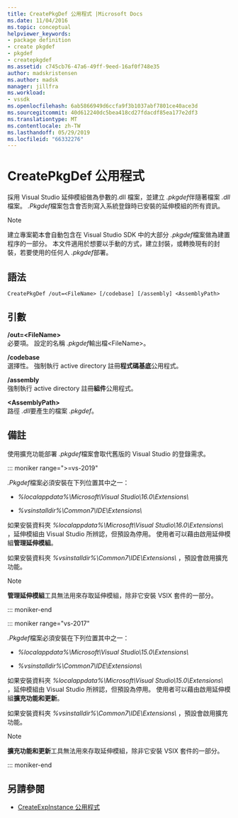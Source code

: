```yaml
---
title: CreatePkgDef 公用程式 |Microsoft Docs
ms.date: 11/04/2016
ms.topic: conceptual
helpviewer_keywords:
- package definition
- create pkgdef
- pkgdef
- createpkgdef
ms.assetid: c745cb76-47a6-49ff-9eed-16af0f748e35
author: madskristensen
ms.author: madsk
manager: jillfra
ms.workload:
- vssdk
ms.openlocfilehash: 6ab5866949d6ccfa9f3b1037abf7801ce40ace3d
ms.sourcegitcommit: 40d612240dc5bea418cd27fdacdf85ea177e2df3
ms.translationtype: MT
ms.contentlocale: zh-TW
ms.lasthandoff: 05/29/2019
ms.locfileid: "66332276"
---
```

# <a name="createpkgdef-utility"></a>CreatePkgDef 公用程式
採用 Visual Studio 延伸模組做為參數的.dll 檔案，並建立 *.pkgdef*伴隨著檔案 *.dll*檔案。 *.Pkgdef*檔案包含會否則寫入系統登錄時已安裝的延伸模組的所有資訊。

> [!NOTE]
> 建立專案範本會自動包含在 Visual Studio SDK 中的大部分 *.pkgdef*檔案做為建置程序的一部分。 本文件適用於想要以手動的方式，建立封裝，或轉換現有的封裝，若要使用的任何人 *.pkgdef*部署。

## <a name="syntax"></a>語法

```
CreatePkgDef /out=<FileName> [/codebase] [/assembly] <AssemblyPath>
```

## <a name="arguments"></a>引數
**/out=&lt;FileName&gt;** \
必要項。 設定的名稱 *.pkgdef*輸出檔&lt;FileName&gt;。

**/codebase**\
選擇性。 強制執行 active directory 註冊**程式碼基底**公用程式。

**/assembly**\
強制執行 active directory 註冊**組件**公用程式。

**&lt;AssemblyPath&gt;** \
路徑 *.dll*要產生的檔案 *.pkgdef*。

## <a name="remarks"></a>備註
使用擴充功能部署 *.pkgdef*檔案會取代舊版的 Visual Studio 的登錄需求。

::: moniker range=">=vs-2019"

*.Pkgdef*檔案必須安裝在下列位置其中之一：

- *%localappdata%\Microsoft\Visual Studio\16.0\Extensions\\*

- *%vsinstalldir%\Common7\IDE\Extensions\\*

如果安裝資料夾 *%localappdata%\Microsoft\Visual Studio\16.0\Extensions\\* ，延伸模組由 Visual Studio 所辨認，但預設為停用。 使用者可以藉由啟用延伸模組**管理延伸模組**。

如果安裝資料夾 *%vsinstalldir%\Common7\IDE\Extensions\\* ，預設會啟用擴充功能。

> [!NOTE]
> **管理延伸模組**工具無法用來存取延伸模組，除非它安裝 VSIX 套件的一部分。

::: moniker-end

::: moniker range="vs-2017"

*.Pkgdef*檔案必須安裝在下列位置其中之一：

- *%localappdata%\Microsoft\Visual Studio\15.0\Extensions\\*

- *%vsinstalldir%\Common7\IDE\Extensions\\*

如果安裝資料夾 *%localappdata%\Microsoft\Visual Studio\15.0\Extensions\\* ，延伸模組由 Visual Studio 所辨認，但預設為停用。 使用者可以藉由啟用延伸模組**擴充功能和更新**。

如果安裝資料夾 *%vsinstalldir%\Common7\IDE\Extensions\\* ，預設會啟用擴充功能。

> [!NOTE]
> **擴充功能和更新**工具無法用來存取延伸模組，除非它安裝 VSIX 套件的一部分。

::: moniker-end

## <a name="see-also"></a>另請參閱
- [CreateExpInstance 公用程式](../../extensibility/internals/createexpinstance-utility.md)
